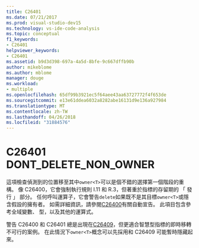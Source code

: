 ```yaml
---
title: C26401
ms.date: 07/21/2017
ms.prod: visual-studio-dev15
ms.technology: vs-ide-code-analysis
ms.topic: conceptual
f1_keywords:
- C26401
helpviewer_keywords:
- C26401
ms.assetid: b9d3d398-697a-4a5d-8bfe-9c667dffb90b
author: mikeblome
ms.author: mblome
manager: douge
ms.workload:
- multiple
ms.openlocfilehash: 65df99b3921ec5f64aee43aa63727772f4f653de
ms.sourcegitcommit: e13e61ddea6032a8282abe16131d9e136a927984
ms.translationtype: MT
ms.contentlocale: zh-TW
ms.lasthandoff: 04/26/2018
ms.locfileid: "31884576"
---
```

# <a name="c26401-dontdeletenonowner"></a>C26401 DONT_DELETE_NON_OWNER
這項檢查偵測到的位置移至其中`owner<T>`可以是個不錯的選擇第一個階段的重構。 像 C26400，它會強制執行規則 I.11 和 R.3，但著重於指標的存留期的 「 發行 」 部分。 任何呼叫運算子，它會警告`delete`如果既不是其目標`owner<T>`或隱含假設的擁有者。 如需詳細資訊，請參閱[C26400](c26400.md)有關自動宣告。 此項目包含參考全域變數、 型，以及其他的運算式。


警告 C26400 和 C26401 總是出現在[C26409](c26409.md)，但更適合智慧型指標的即時移轉不可行的案例。 在此情況下`owner<T>`概念可以先採用和 C26409 可能暫時隱藏起來。
